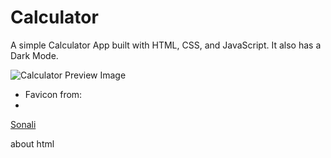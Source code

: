 # Calculator

A simple Calculator App built with HTML, CSS, and JavaScript. It also has a Dark Mode.

![Calculator Preview Image](https://user-images.githubusercontent.com/44538497/169086855-bd20e6e0-3675-4db6-b086-0298005973f4.png)

* Favicon from:
* 
<a href="https://www.flaticon.com/free-icons/calculator" title="calculator icons">Sonali</a>

about html
